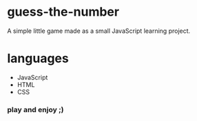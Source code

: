 # guess-the-number

A simple little game made as a small JavaScript learning project.

# languages
- JavaScript
- HTML
- CSS

### play and enjoy ;)